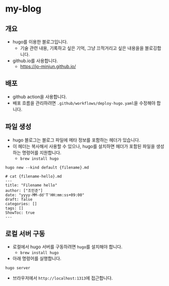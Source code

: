# my-blog

## 개요

- hugo를 이용한 블로그입니다.
  - 기술 관련 내용, 기록하고 싶은 기억, 그냥 끄적거리고 싶은 내용을을 블로깅합니다.
- github.io를 사용합니다.
  - https://jo-minjun.github.io/

## 배포

- github action을 사용합니다.
- 배포 흐름을 관리하려면 `.github/workflows/deploy-hugo.yaml`을 수정해야 합니다.

## 파일 생성

- hugo 블로그는 블로그 파일에 메타 정보를 포함하는 헤더가 있습니다.
- 이 헤더는 복사해서 사용할 수 있으나, hugo를 설치하면 헤더가 포함된 파일을 생성하는 명령어를 지원합니다.
  - `brew install hugo`

```shell
hugo new --kind default {filename}.md

# cat {filename-hello}.md
---
title: "Filename hello"
author: ["조민준"]
date: "yyyy-MM-dd'T'HH:mm:ss+09:00"
draft: false
categories: []
tags: []
ShowToc: true
---
```

## 로컬 서버 구동

- 로컬에서 hugo 서버를 구동하려면 `hugo`를 설치해야 합니다.
  - `brew install hugo`
- 아래 명령어를 실행합니다.

```shell
hugo server
```

- 브라우저에서 `http://localhost:1313`에 접근합니다.
